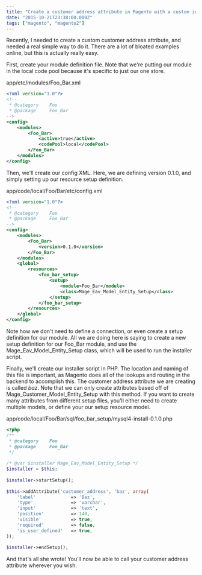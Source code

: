 ```yaml
---
title: "Create a customer address attribute in Magento with a custom installer script"
date: "2015-10-21T23:38:00.000Z"
tags: ["magento", "magento2"]
---
```


Recently, I needed to create a custom customer address attribute, and needed a real simple way to do it. There are a lot of bloated examples online, but this is actually really easy.</p><p>First, create your module definition file. Note that we're putting our module in the local code pool because it's specific to just our one store.

<div class="gatsby-code-title">app/etc/modules/Foo_Bar.xml</div>

```xml
<?xml version="1.0"?>
<!--
 * @category    Foo
 * @package     Foo_Bar
-->
<config>
    <modules>
        <Foo_Bar>
            <active>true</active>
            <codePool>local</codePool>
        </Foo_Bar>
    </modules>
</config>
```

Then, we'll create our config XML. Here, we are defining version 0.1.0, and simply setting up our resource setup definition.

<div class="gatsby-code-title">app/code/local/Foo/Bar/etc/config.xml</div>

```xml
<?xml version="1.0"?>
<!--
 * @category    Foo
 * @package     Foo_Bar
-->
<config>
    <modules>
        <Foo_Bar>
            <version>0.1.0</version>
        </Foo_Bar>
    </modules>
    <global>
        <resources>
            <foo_bar_setup>
                <setup>
                    <module>Foo_Bar</module>
                    <class>Mage_Eav_Model_Entity_Setup</class>
                </setup>
            </foo_bar_setup>
        </resources>
    </global>
</config>
```

Note how we don't need to define a connection, or even create a setup definition for our module. All we are doing here is saying to create a new setup definition for our Foo_Bar module, and use the Mage_Eav_Model_Entity_Setup class, which will be used to run the installer script.

Finally, we'll create our installer script in PHP. The location and naming of this file is important, as Magento does all of the lookups and routing in the backend to accomplish this. The customer address attribute we are creating is called *baz*. Note that we can only create attributes based off of Mage_Customer_Model_Entity_Setup with this method. If you want to create many attributes from different setup files, you'll either need to create multiple models, or define your our setup resource model.

<div class="gatsby-code-title">app/code/local/Foo/Bar/sql/foo_bar_setup/mysql4-install-0.1.0.php</div>

```php
<?php
/**
 * @category    Foo
 * @package     Foo_Bar
 */
 
/* @var $installer Mage_Eav_Model_Entity_Setup */
$installer = $this;
 
$installer->startSetup();
 
$this->addAttribute('customer_address', 'baz', array(
    'label'             => 'Baz',
    'type'              => 'varchar',
    'input'             => 'text',
    'position'          => 140,
    'visible'           => true,
    'required'          => false,
    'is_user_defined'   => true,
));
 
$installer->endSetup();
```

And that's all she wrote! You'll now be able to call your customer address attribute wherever you wish.
